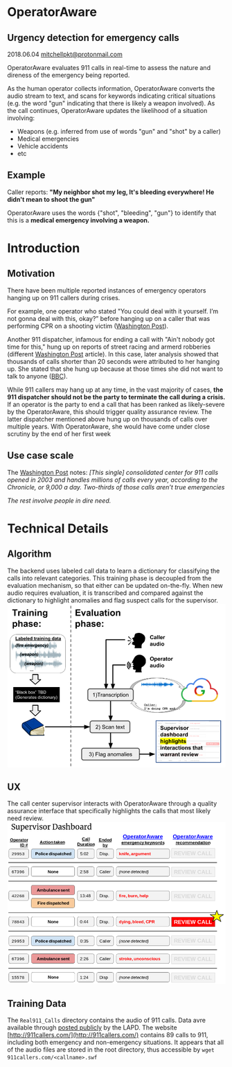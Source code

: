 # OperatorAware
## Urgency detection for emergency calls
2018.06.04
mitchellpkt@protonmail.com

OperatorAware evaluates 911 calls in real-time to assess the nature and direness of the emergency being reported.

As the human operator collects information, OperatorAware converts the audio stream to text, and scans for keywords indicating critical situations (e.g. the word "gun" indicating that there is likely a weapon involved). As the call continues, OperatorAware updates the likelihood of a situation involving:
-  Weapons (e.g. inferred from use of words "gun" and "shot" by a caller)
-  Medical emergencies 
-  Vehicle accidents
-  etc

## Example
Caller reports: **"My neighbor shot my leg, It's bleeding everywhere! He didn't mean to shoot the gun"** 

OperatorAware uses the words {"shot", "bleeding", "gun"} to identify that this is a **medical emergency involving a weapon.**

# Introduction

## Motivation
There have been multiple reported instances of emergency operators hanging up on 911 callers during crises. 

For example, one operator who stated "You could deal with it yourself. I’m not gonna deal with this, okay?” before hanging up on a caller that was performing CPR on a shooting victim ([Washington Post](https://www.washingtonpost.com/news/post-nation/wp/2015/07/29/deal-with-it-yourself-911-dispatcher-tells-panicked-caller-with-dying-friend/?utm_term=.eea24de1e5f3)). 

Another 911 dispatcher, infamous for ending a call with "Ain't nobody got time for this," hung up on reports of street racing and armerd robberies (different [Washington Post](https://www.washingtonpost.com/news/post-nation/wp/2018/04/19/911-dispatcher-jailed-houston-woman-hung-up-on-thousands-of-callers/?noredirect=on&utm_term=.b4bb2b6e8f37) article). In this case, later analysis showed that thousands of calls shorter than 20 seconds were attributed to her hanging up. She stated that she hung up because at those times she did not want to talk to anyone ([BBC](http://www.bbc.com/news/world-us-canada-43822504)).

While 911 callers may hang up at any time, in the vast majority of cases, **the 911 dispatcher should not be the party to terminate the call during a crisis.** If an operator is the party to end a call that has been ranked as likely-severe by the OperatorAware, this should trigger quality assurance review. The latter dispatcher mentioned above hung up on thousands of calls over multiple years. With OperatorAware, she would have come under close scrutiny by the end of her first week

## Use case scale
The [Washington Post](https://www.washingtonpost.com/news/post-nation/wp/2018/04/19/911-dispatcher-jailed-houston-woman-hung-up-on-thousands-of-callers/?noredirect=on&utm_term=.d2fbe079869a) notes: *[This single] consolidated center for 911 calls opened in 2003 and handles millions of calls every year, according to the Chronicle, or 9,000 a day. Two-thirds of those calls aren’t true emergencies*

*The rest involve people in dire need.*

# Technical Details 
## Algorithm
The backend uses labeled call data to learn a dictionary for classifying the calls into relevant categories. This training phase is decoupled from the evaluation mechanism, so that either can be updated on-the-fly. When new audio requires evaluation, it is transcribed and compared against the dictionary to highlight anomalies and flag suspect calls for the supervisor.
![images/algo2.png](images/algo2.png)


## UX
The call center supervisor interacts with OperatorAware through a quality assurance interface that specifically highlights the calls that most likely need review.
![images/dash.png](images/dash.png)

## Training Data
The `Real911_Calls` directory contains the audio of 911 calls. Data avre available through [posted publicly](http://www.lapdonline.org/communications_division/content_basic_view/27361) by the LAPD. The website [http://911callers.com/](http://911callers.com/) contains 89 calls to 911, including both emergency and non-emergency situations. It appears that all of the audio files are stored in the root directory, thus accessible by `wget 911callers.com/<callname>.swf`


